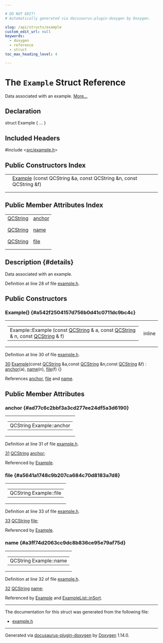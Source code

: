 ```yaml
---

# DO NOT EDIT!
# Automatically generated via docusaurus-plugin-doxygen by Doxygen.

slug: /api/structs/example
custom_edit_url: null
keywords:
  - doxygen
  - reference
  - struct
toc_max_heading_level: 4

---
```


<div class="doxyPage">

# The `Example` Struct Reference

Data associated with an example. <a href="#details">More...</a>

## Declaration

<div class="doxyDeclaration">
struct Example { ... }
</div>

## Included Headers

<div class="doxyIncludesList">#include &lt;<a href="/web-doxygen/docs/api/files/src/example-h">src/example.h</a>&gt;
</div>

## Public Constructors Index

<table class="doxyMembersIndex">

<tr class="doxyMemberIndexItem">
<td class="doxyMemberIndexItemType" align="left" valign="top"></td>
<td class="doxyMemberIndexItemName" align="left" valign="top"><a href="#a542f2504157d756b0d41c0711dc9bc4c">Example</a> (const QCString &amp;a, const QCString &amp;n, const QCString &amp;f)</td>
</tr>
<tr class="doxyMemberIndexDescription">
<td class="doxyMemberIndexDescriptionLeft"></td>
<td class="doxyMemberIndexDescriptionRight">
</td>
</tr>
<tr class="doxyMemberIndexSeparator">
<td class="doxyMemberIndexSeparator" colspan="2"></td>
</tr>

</table>

## Public Member Attributes Index

<table class="doxyMembersIndex">

<tr class="doxyMemberIndexItem">
<td class="doxyMemberIndexItemType" align="left" valign="top"><a href="/web-doxygen/docs/api/classes/qcstring">QCString</a></td>
<td class="doxyMemberIndexItemName" align="left" valign="top"><a href="#ad77c6c2bbf3a3cd277ee24df5a3d6190">anchor</a></td>
</tr>
<tr class="doxyMemberIndexDescription">
<td class="doxyMemberIndexDescriptionLeft"></td>
<td class="doxyMemberIndexDescriptionRight">
</td>
</tr>
<tr class="doxyMemberIndexSeparator">
<td class="doxyMemberIndexSeparator" colspan="2"></td>
</tr>

<tr class="doxyMemberIndexItem">
<td class="doxyMemberIndexItemType" align="left" valign="top"><a href="/web-doxygen/docs/api/classes/qcstring">QCString</a></td>
<td class="doxyMemberIndexItemName" align="left" valign="top"><a href="#a3ff74d2063cc9dc8b836ce95e79af75d">name</a></td>
</tr>
<tr class="doxyMemberIndexDescription">
<td class="doxyMemberIndexDescriptionLeft"></td>
<td class="doxyMemberIndexDescriptionRight">
</td>
</tr>
<tr class="doxyMemberIndexSeparator">
<td class="doxyMemberIndexSeparator" colspan="2"></td>
</tr>

<tr class="doxyMemberIndexItem">
<td class="doxyMemberIndexItemType" align="left" valign="top"><a href="/web-doxygen/docs/api/classes/qcstring">QCString</a></td>
<td class="doxyMemberIndexItemName" align="left" valign="top"><a href="#a5641a1748c9b207ca684c70d8183a7d8">file</a></td>
</tr>
<tr class="doxyMemberIndexDescription">
<td class="doxyMemberIndexDescriptionLeft"></td>
<td class="doxyMemberIndexDescriptionRight">
</td>
</tr>
<tr class="doxyMemberIndexSeparator">
<td class="doxyMemberIndexSeparator" colspan="2"></td>
</tr>

</table>

## Description {#details}

Data associated with an example.

Definition at line 28 of file <a href="/web-doxygen/docs/api/files/src/example-h">example.h</a>.

<div class="doxySectionDef">

## Public Constructors

### Example() {#a542f2504157d756b0d41c0711dc9bc4c}

<div class="doxyMemberItem">
<div class="doxyMemberProto">
<table class="doxyMemberLabels">
<tr class="doxyMemberLabels">
<td class="doxyMemberLabelsLeft">
<table class="doxyMemberName">
<tr>
<td class="doxyMemberName">Example::Example (const <a href="/web-doxygen/docs/api/classes/qcstring">QCString</a> &amp; a, const <a href="/web-doxygen/docs/api/classes/qcstring">QCString</a> &amp; n, const <a href="/web-doxygen/docs/api/classes/qcstring">QCString</a> &amp; f)</td>
</tr>
</table>
</td>
<td class="doxyMemberLabelsRight">
<span class="doxyMemberLabels">
<span class="doxyMemberLabel inline">inline</span>
</span>
</td>
</tr>
</table>
</div>
<div class="doxyMemberDoc">



Definition at line 30 of file <a href="/web-doxygen/docs/api/files/src/example-h">example.h</a>.

<div class="doxyProgramListing">

<div class="doxyCodeLine"><span class="doxyLineNumber"><a href="#a542f2504157d756b0d41c0711dc9bc4c">30</a></span><span class="doxyLineContent"><span class="doxyHighlight">  <a href="#a542f2504157d756b0d41c0711dc9bc4c">Example</a>(</span><span class="doxyHighlightKeyword">const</span><span class="doxyHighlight"> <a href="/web-doxygen/docs/api/classes/qcstring">QCString</a> &amp;a,</span><span class="doxyHighlightKeyword">const</span><span class="doxyHighlight"> <a href="/web-doxygen/docs/api/classes/qcstring">QCString</a> &amp;n,</span><span class="doxyHighlightKeyword">const</span><span class="doxyHighlight"> <a href="/web-doxygen/docs/api/classes/qcstring">QCString</a> &amp;f) : <a href="#ad77c6c2bbf3a3cd277ee24df5a3d6190">anchor</a>(a), <a href="#a3ff74d2063cc9dc8b836ce95e79af75d">name</a>(n), <a href="#a5641a1748c9b207ca684c70d8183a7d8">file</a>(f) {}</span></span></div>

</div>


References <a href="#ad77c6c2bbf3a3cd277ee24df5a3d6190">anchor</a>, <a href="#a5641a1748c9b207ca684c70d8183a7d8">file</a> and <a href="#a3ff74d2063cc9dc8b836ce95e79af75d">name</a>.
</div>
</div>

</div>

<div class="doxySectionDef">

## Public Member Attributes

### anchor {#ad77c6c2bbf3a3cd277ee24df5a3d6190}

<div class="doxyMemberItem">
<div class="doxyMemberProto">
<table class="doxyMemberLabels">
<tr class="doxyMemberLabels">
<td class="doxyMemberLabelsLeft">
<table class="doxyMemberName">
<tr>
<td class="doxyMemberName">QCString Example::anchor</td>
</tr>
</table>
</td>
</tr>
</table>
</div>
<div class="doxyMemberDoc">



Definition at line 31 of file <a href="/web-doxygen/docs/api/files/src/example-h">example.h</a>.

<div class="doxyProgramListing">

<div class="doxyCodeLine"><span class="doxyLineNumber"><a href="#ad77c6c2bbf3a3cd277ee24df5a3d6190">31</a></span><span class="doxyLineContent"><span class="doxyHighlight">  <a href="/web-doxygen/docs/api/classes/qcstring">QCString</a> <a href="#ad77c6c2bbf3a3cd277ee24df5a3d6190">anchor</a>;</span></span></div>

</div>


Referenced by <a href="#a542f2504157d756b0d41c0711dc9bc4c">Example</a>.
</div>
</div>

### file {#a5641a1748c9b207ca684c70d8183a7d8}

<div class="doxyMemberItem">
<div class="doxyMemberProto">
<table class="doxyMemberLabels">
<tr class="doxyMemberLabels">
<td class="doxyMemberLabelsLeft">
<table class="doxyMemberName">
<tr>
<td class="doxyMemberName">QCString Example::file</td>
</tr>
</table>
</td>
</tr>
</table>
</div>
<div class="doxyMemberDoc">



Definition at line 33 of file <a href="/web-doxygen/docs/api/files/src/example-h">example.h</a>.

<div class="doxyProgramListing">

<div class="doxyCodeLine"><span class="doxyLineNumber"><a href="#a5641a1748c9b207ca684c70d8183a7d8">33</a></span><span class="doxyLineContent"><span class="doxyHighlight">  <a href="/web-doxygen/docs/api/classes/qcstring">QCString</a> <a href="#a5641a1748c9b207ca684c70d8183a7d8">file</a>;</span></span></div>

</div>


Referenced by <a href="#a542f2504157d756b0d41c0711dc9bc4c">Example</a>.
</div>
</div>

### name {#a3ff74d2063cc9dc8b836ce95e79af75d}

<div class="doxyMemberItem">
<div class="doxyMemberProto">
<table class="doxyMemberLabels">
<tr class="doxyMemberLabels">
<td class="doxyMemberLabelsLeft">
<table class="doxyMemberName">
<tr>
<td class="doxyMemberName">QCString Example::name</td>
</tr>
</table>
</td>
</tr>
</table>
</div>
<div class="doxyMemberDoc">



Definition at line 32 of file <a href="/web-doxygen/docs/api/files/src/example-h">example.h</a>.

<div class="doxyProgramListing">

<div class="doxyCodeLine"><span class="doxyLineNumber"><a href="#a3ff74d2063cc9dc8b836ce95e79af75d">32</a></span><span class="doxyLineContent"><span class="doxyHighlight">  <a href="/web-doxygen/docs/api/classes/qcstring">QCString</a> <a href="#a3ff74d2063cc9dc8b836ce95e79af75d">name</a>;</span></span></div>

</div>


Referenced by <a href="#a542f2504157d756b0d41c0711dc9bc4c">Example</a> and <a href="/web-doxygen/docs/api/classes/examplelist/#a461e72c8f6d52cf93b0c4db33d6bda8b">ExampleList::inSort</a>.
</div>
</div>

</div>

<hr/>

The documentation for this struct was generated from the following file:

<ul>
<li><a href="/web-doxygen/docs/api/files/src/example-h">example.h</a></li>
</ul>

<hr/>

<p class="doxyGeneratedBy">Generated via <a href="https://github.com/xpack/docusaurus-plugin-doxygen">docusaurus-plugin-doxygen</a> by <a href="https://www.doxygen.nl">Doxygen</a> 1.14.0.</p>

</div>
